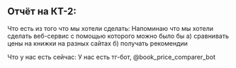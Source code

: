 ## Отчёт на КТ-2:

Что есть из того что мы хотели сделать:
Напоминаю что мы хотели сделать веб-сервис с помощью которого можно было бы 
а) сравнивать цены на книжки на разных сайтах
б) получать рекомендии

Что у нас есть сейчас:
У нас есть тг-бот,  @book_price_comparer_bot
 
